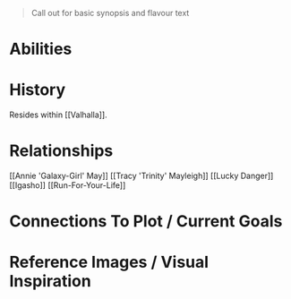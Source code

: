 > Call out for basic synopsis and flavour text

# Abilities

# History

Resides within [[Valhalla]].
# Relationships
[[Annie 'Galaxy-Girl' May]]
[[Tracy 'Trinity' Mayleigh]]
[[Lucky Danger]]
[[Igasho]]
[[Run-For-Your-Life]]

# Connections To Plot / Current Goals

# Reference Images / Visual Inspiration
